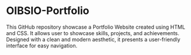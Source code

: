 # OIBSIO-Portfolio
This GitHub repository showcase a Portfolio Website created using HTML and CSS. It allows user to showcase skills, projects, and achievements. Designed with a clean and modern aesthetic, it presents a user-friendly interface for easy navigation. 
